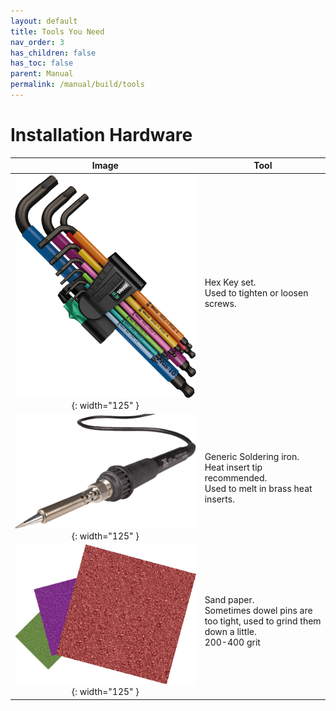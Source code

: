```yaml
---
layout: default
title: Tools You Need
nav_order: 3
has_children: false
has_toc: false
parent: Manual
permalink: /manual/build/tools
---
```


# Installation Hardware

| Image | Tool |
| :---: | --- |
| ![Wera Hex Keys](../../assets/images/howto/tools/hexkeys.png){: width="125" } | Hex Key set.<br/>Used to tighten or loosen screws.|
| ![Generic Soldering Iron](../../assets/images/howto/tools/solderiron.png){: width="125" } | Generic Soldering iron.<br/>Heat insert tip recommended.<br />Used to melt in brass heat inserts.|
| ![Sander paper](../../assets/images/howto/tools/sandpaper.png){: width="125" } | Sand paper.<br/>Sometimes dowel pins are too tight, used to grind them down a little.<br/> 200-400 grit|